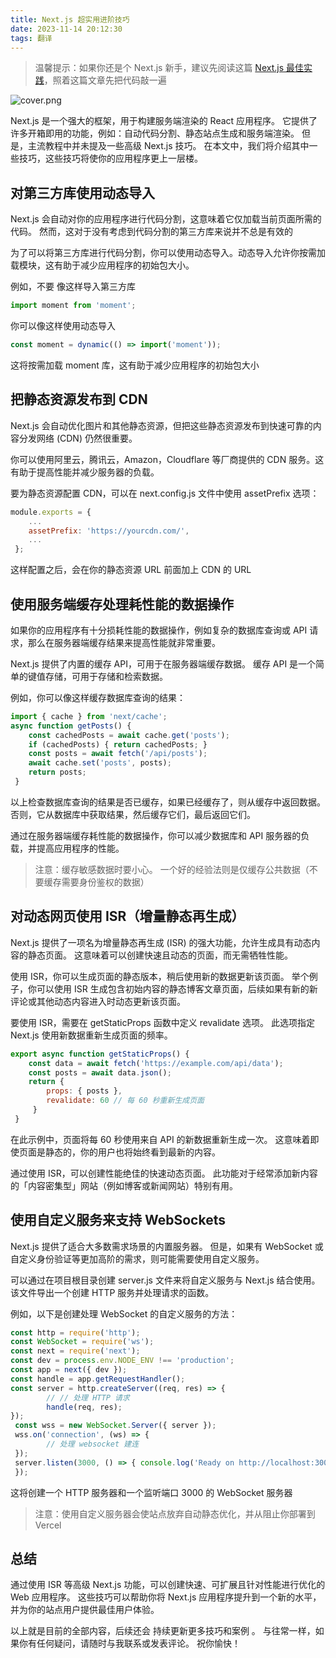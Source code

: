 ```yaml
---
title: Next.js 超实用进阶技巧
date: 2023-11-14 20:12:30
tags: 翻译
---
```



> 温馨提示：如果你还是个 Next.js 新手，建议先阅读这篇 [Next.js 最佳实践](https://zhangzidan.com/2023/01/30/how-to-build-scalable-architecture-for-your-nextjs/)，照着这篇文章先把代码敲一遍


![cover.png](/imgs/post/advanced-next/cover.png)

Next.js 是一个强大的框架，用于构建服务端渲染的 React 应用程序。 它提供了许多开箱即用的功能，例如：自动代码分割、静态站点生成和服务端渲染。 但是，主流教程中并未提及一些高级 Next.js 技巧。 在本文中，我们将介绍其中一些技巧，这些技巧将使你的应用程序更上一层楼。

## 对第三方库使用动态导入

Next.js 会自动对你的应用程序进行代码分割，这意味着它仅加载当前页面所需的代码。 然而，这对于没有考虑到代码分割的第三方库来说并不总是有效的

为了可以将第三方库进行代码分割，你可以使用动态导入。动态导入允许你按需加载模块，这有助于减少应用程序的初始包大小。

例如，不要 像这样导入第三方库

```js
import moment from 'moment';
```

你可以像这样使用动态导入

```js
const moment = dynamic(() => import('moment'));
```

这将按需加载 moment 库，这有助于减少应用程序的初始包大小

## 把静态资源发布到 CDN

Next.js 会自动优化图片和其他静态资源，但把这些静态资源发布到快速可靠的内容分发网络 (CDN) 仍然很重要。

你可以使用阿里云，腾讯云，Amazon，Cloudflare 等厂商提供的 CDN 服务。这有助于提高性能并减少服务器的负载。

要为静态资源配置 CDN，可以在 next.config.js 文件中使用 assetPrefix 选项：

```js
module.exports = { 
    ... 
    assetPrefix: 'https://yourcdn.com/',
    ... 
 };
```

这样配置之后，会在你的静态资源 URL 前面加上 CDN 的 URL

## 使用服务端缓存处理耗性能的数据操作

如果你的应用程序有十分损耗性能的数据操作，例如复杂的数据库查询或 API 请求，那么在服务器端缓存结果来提高性能就非常重要。

Next.js 提供了内置的缓存 API，可用于在服务器端缓存数据。 缓存 API 是一个简单的键值存储，可用于存储和检索数据。

例如，你可以像这样缓存数据库查询的结果：

```js
import { cache } from 'next/cache'; 
async function getPosts() { 
    const cachedPosts = await cache.get('posts'); 
    if (cachedPosts) { return cachedPosts; } 
    const posts = await fetch('/api/posts'); 
    await cache.set('posts', posts); 
    return posts; 
 }

```

以上检查数据库查询的结果是否已缓存，如果已经缓存了，则从缓存中返回数据。 否则，它从数据库中获取结果，然后缓存它们，最后返回它们。

通过在服务器端缓存耗性能的数据操作，你可以减少数据库和 API 服务器的负载，并提高应用程序的性能。

> 注意：缓存敏感数据时要小心。 一个好的经验法则是仅缓存公共数据（不要缓存需要身份鉴权的数据）

## 对动态网页使用 ISR（增量静态再生成）

Next.js 提供了一项名为增量静态再生成 (ISR) 的强大功能，允许生成具有动态内容的静态页面。 这意味着可以创建快速且动态的页面，而无需牺牲性能。

使用 ISR，你可以生成页面的静态版本，稍后使用新的数据更新该页面。 举个例子，你可以使用 ISR 生成包含初始内容的静态博客文章页面，后续如果有新的新评论或其他动态内容进入时动态更新该页面。

要使用 ISR，需要在 getStaticProps 函数中定义 revalidate 选项。 此选项指定 Next.js 使用新数据重新生成页面的频率。

```js
export async function getStaticProps() {
    const data = await fetch('https://example.com/api/data'); 
    const posts = await data.json(); 
    return { 
        props: { posts }, 
        revalidate: 60 // 每 60 秒重新生成页面 
     } 
 }

```

在此示例中，页面将每 60 秒使用来自 API 的新数据重新生成一次。 这意味着即使页面是静态的，你的用户也将始终看到最新的内容。

通过使用 ISR，可以创建性能绝佳的快速动态页面。 此功能对于经常添加新内容的「内容密集型」网站（例如博客或新闻网站）特别有用。

## 使用自定义服务来支持 WebSockets

Next.js 提供了适合大多数需求场景的内置服务器。 但是，如果有 WebSocket 或自定义身份验证等更加高阶的需求，则可能需要使用自定义服务。

可以通过在项目根目录创建 server.js 文件来将自定义服务与 Next.js 结合使用。 该文件导出一个创建 HTTP 服务并处理请求的函数。

例如，以下是创建处理 WebSocket 的自定义服务的方法：

```js
const http = require('http'); 
const WebSocket = require('ws'); 
const next = require('next'); 
const dev = process.env.NODE_ENV !== 'production';
const app = next({ dev }); 
const handle = app.getRequestHandler(); 
const server = http.createServer((req, res) => { 
        // // 处理 HTTP 请求
        handle(req, res); 
}); 
 const wss = new WebSocket.Server({ server }); 
 wss.on('connection', (ws) => { 
        // 处理 websocket 建连 
 }); 
 server.listen(3000, () => { console.log('Ready on http://localhost:3000'); 
 });

```

这将创建一个 HTTP 服务器和一个监听端口 3000 的 WebSocket 服务器

> 注意：使用自定义服务器会使站点放弃自动静态优化，并从阻止你部署到 Vercel

## 总结

通过使用 ISR 等高级 Next.js 功能，可以创建快速、可扩展且针对性能进行优化的 Web 应用程序。 这些技巧可以帮助你将 Next.js 应用程序提升到一个新的水平，并为你的站点用户提供最佳用户体验。

以上就是目前的全部内容，后续还会 持续更新更多技巧和案例 。 与往常一样，如果你有任何疑问，请随时与我联系或发表评论。 祝你愉快！

